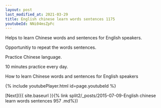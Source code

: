 ```yaml
---
layout: post
last_modified_at: 2021-03-29
title: English chinese learn words sentences 1175 
youtubeId: NNi04msZpFc
---
```

 
 
Helps to learn Chinese words and sentences for English speakers.

Opportunitiy to repeat the words sentences. 

Practice Chinese language. 
 
10 minutes practice every day. 
 
How to learn Chinese words and sentences for English speakers 
 
{% include youtubePlayer.html id=page.youtubeId %}
 
 
[Next]({{ site.baseurl }}{% link  split2/_posts/2015-07-09-English chinese learn words sentences 957 .md%})
 
